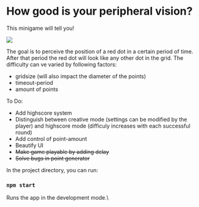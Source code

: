 # How good is your peripheral vision?

This minigame will tell you!

<img src="https://i.imgur.com/6XSy0Il.gif">

 The goal is to perceive the position of a red dot in a certain period of time. After that period the red dot will look like any other dot in the grid. The difficulty can ve varied by following factors:
<ul>
    <li>gridsize (will also impact the diameter of the points)</li>
    <li>timeout-period</li>
    <li>amount of points</li>
</ul>



To Do:
<ul>
    <li>Add highscore system</li>
    <li>Distinguish between creative mode (settings can be modified by the player) and highscore mode (difficuly increases with each successful round)</li>
    <li>Add control of point-amount</li>
    <li>Beautify UI</li>
    <li><strike>Make game playable by adding delay</strike></li>
    <li><strike>Solve bugs in point generator</strike></li>
</ul>



In the project directory, you can run:

### `npm start`

Runs the app in the development mode.\
